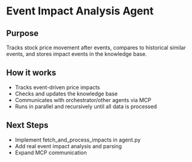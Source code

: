 # Event Impact Analysis Agent

## Purpose
Tracks stock price movement after events, compares to historical similar events, and stores impact events in the knowledge base.

## How it works
- Tracks event-driven price impacts
- Checks and updates the knowledge base
- Communicates with orchestrator/other agents via MCP
- Runs in parallel and recursively until all data is processed

## Next Steps
- Implement fetch_and_process_impacts in agent.py
- Add real event impact analysis and parsing
- Expand MCP communication 